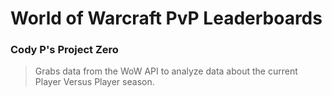# World of Warcraft PvP Leaderboards
### **Cody P's Project Zero**
> Grabs data from the WoW API to analyze data about the current Player Versus Player season.